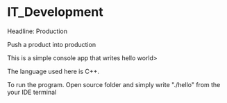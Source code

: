 # IT_Development
Headline: Production

Push a product into production

This is a simple console app that writes hello world> 

The language used here is C++. 

To run the program. Open source folder and simply write "./hello" from the your IDE terminal
